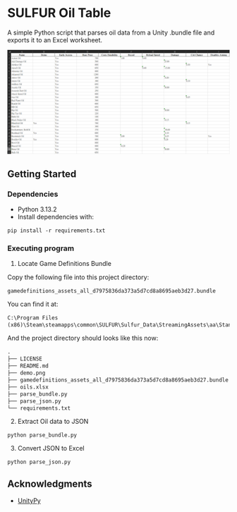 # SULFUR Oil Table

A simple Python script that parses oil data from a Unity .bundle file and exports it to an Excel worksheet.

![Demo](demo.png)

## Getting Started

### Dependencies
- Python 3.13.2
- Install dependencies with:
```
pip install -r requirements.txt
```

### Executing program
1. Locate Game Definitions Bundle  

Copy the following file into this project directory:
```
gamedefinitions_assets_all_d7975836da373a5d7cd8a8695aeb3d27.bundle
```
You can find it at:
```
C:\Program Files (x86)\Steam\steamapps\common\SULFUR\Sulfur_Data\StreamingAssets\aa\StandaloneWindows64\
```
And the project directory should looks like this now:
```
.
├── LICENSE
├── README.md
├── demo.png
├── gamedefinitions_assets_all_d7975836da373a5d7cd8a8695aeb3d27.bundle
├── oils.xlsx
├── parse_bundle.py
├── parse_json.py
└── requirements.txt
```

2. Extract Oil data to JSON
```
python parse_bundle.py
```
3. Convert JSON to Excel
```
python parse_json.py
```

## Acknowledgments
* [UnityPy](https://github.com/K0lb3/UnityPy/tree/master)